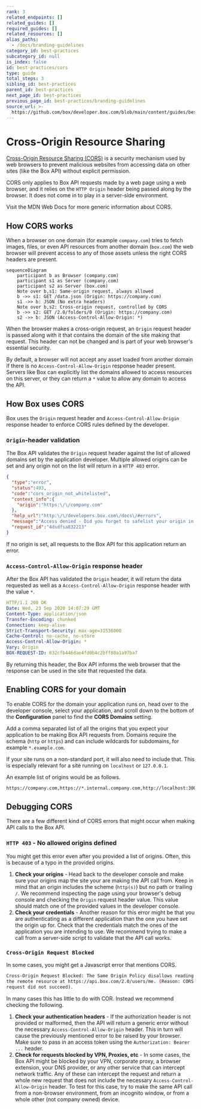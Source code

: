 ```yaml
---
rank: 3
related_endpoints: []
related_guides: []
required_guides: []
related_resources: []
alias_paths:
  - /docs/branding-guidelines
category_id: best-practices
subcategory_id: null
is_index: false
id: best-practices/cors
type: guide
total_steps: 3
sibling_id: best-practices
parent_id: best-practices
next_page_id: best-practices
previous_page_id: best-practices/branding-guidelines
source_url: >-
  https://github.com/box/developer.box.com/blob/main/content/guides/best-practices/cors.md
---
```

# Cross-Origin Resource Sharing

[Cross-Origin Resource Sharing (CORS)][mdn_cors] is a security mechanism used
by web browsers to prevent malicious websites from accessing data on other
sites (like the Box API) without explicit permission.

<Message warning>

CORS only applies to Box API requests made by a web page using a
web browser, and it relies on the `HTTP Origin` header being passed along
by the browser. It does not come in to play in a server-side environment.

</Message>

<CTA to='https://developer.mozilla.org/en-US/docs/Web/HTTP/CORS'>

Visit the MDN Web Docs for more generic information about CORS.

</CTA>

## How CORS works

When a browser on one domain (for example `company.com`) tries to fetch
images, files, or even API resources from another domain (`box.com`)
the web browser will prevent access to any of those assets unless the right
CORS headers are present.

```mermaid;width=600px
sequenceDiagram
    participant b as Browser (company.com)
    participant s1 as Server (company.com)
    participant s2 as Server (box.com)
    Note over b,s1: Same-origin request, always allowed
    b ->> s1: GET /data.json (Origin: https://company.com)
    s1 ->> b: JSON (No extra headers)
    Note over b,s2: Cross-origin request, controlled by CORS
    b ->> s2: GET /2.0/folders/0 (Origin: https://company.com)
    s2 ->> b: JSON (Access-Control-Allow-Origin: *)
```

When the browser makes a cross-origin request, an `Origin` request header is
passed along with it that contains the domain of the site making that
request. This header can not be changed and is part of your web browser's
essential security.

By default, a browser will not accept any asset loaded from another domain
if there is no `Access-Control-Allow-Origin` response header present.
Servers like Box can explicitly list the domains allowed to access resources
on this server, or they can return a `*` value to allow any domain to access
the API.

## How Box uses CORS

Box uses the `Origin` request header and `Access-Control-Allow-Origin`
response header to enforce CORS rules defined by the developer.

### `Origin`-header validation

The Box API validates the `Origin` request header against the list of allowed
domains set by the application developer. Multiple allowed origins can be set
and any origin not on the list will return in a `HTTP 403` error.

<!-- markdownlint-disable line-length -->

```json
{
  "type":"error",
  "status":403,
  "code":"cors_origin_not_whitelisted",
  "context_info":{
    "origin":"https:\/\/company.com"
  },
  "help_url":"http:\/\/developers.box.com\/docs\/#errors",
  "message":"Access denied - Did you forget to safelist your origin in the CORS config of your app?",
  "request_id":"4dsdfsa832213"
}
```
<!-- markdownlint-enable line-length -->

If no origin is set, all requests to the Box API for this application return
an error.

### `Access-Control-Allow-Origin` response header

After the Box API has validated the `Origin` header, it will return the data
requested as well as a `Access-Control-Allow-Origin` response header with
the value `*`.

```yaml
HTTP/1.1 200 OK
Date: Wed, 23 Sep 2020 14:07:29 GMT
Content-Type: application/json
Transfer-Encoding: chunked
Connection: keep-alive
Strict-Transport-Security: max-age=31536000
Cache-Control: no-cache, no-store
Access-Control-Allow-Origin: *
Vary: Origin
BOX-REQUEST-ID: 032cfb446dae4fd0b4c2bff80a1a97ba7
```

By returning this header, the Box API informs the web browser that the
response can be used in the site that requested the data.

## Enabling CORS for your domain

To enable CORS for the domain your application runs on, head over to the
developer console, select your application, and scroll down to the bottom of the
**Configuration** panel to find the **CORS Domains** setting.

Add a comma separated list of all the origins that you expect your application
to be making Box API requests from. Domains require the schema (`http` or
`https`) and can include wildcards for subdomains, for example `*.example.com`.

If your site runs on a non-standard port, it will also need to include that.
This is especially relevant for a site running on `localhost` or `127.0.0.1`.

An example list of origins would be as follows.

```sh
https://company.com,https://*.internal.company.com,http://localhost:3000
```

## Debugging CORS

There are a few different kind of CORS errors that might occur when making
API calls to the Box API.

### `HTTP 403` - No allowed origins defined

You might get this error even after you provided a list of origins. Often,
this is because of a typo in the provided origins.

1. **Check your origins** - Head back to the developer console and make sure
   your origins map the site your are making the API call from. Keep in mind
   that an origin includes the scheme (`http(s)`) but no path or trailing `/`.
   We recommend inspecting the page using your browser's debug console
   and checking the `Origin` request header value. This value should match one
   of the provided values in the developer console.
2. **Check your credentials** - Another reason for this error might be that you
   are authenticating as a different application than the one you have set the
   origin up for. Check that the credentials match the ones of the application
   you are intending to use. We recommend trying to make a call from a
   server-side script to validate that the API call works.

### `Cross-Origin Request Blocked`

In some cases, you might get a Javascript error that mentions CORS.

```sh
Cross-Origin Request Blocked: The Same Origin Policy disallows reading
the remote resource at https://api.box.com/2.0/users/me. (Reason: CORS
request did not succeed).
```

In many cases this has little to do with COR. Instead we recommend checking the
following.

1. **Check your authentication headers** - If the authorization header is not
   provided or malformed, then the API will return a generic error without
   the necessary `Access-Control-Allow-Origin` header. This in turn will cause
   the previously mentioned error to be raised by your browser. Make sure
   to pass in an access token using the `Authorization: Bearer ...` header.
2. **Check for requests blocked by VPN, Proxies, etc** - In some cases, the Box
   API might be blocked by your VPN, corporate proxy, a browser extension, your
   DNS provider, or any other service that can intercept network traffic. Any
   of these can intercept the request and return a whole new request that does
   not include the necessary `Access-Control-Allow-Origin` header. To test for
   this case, try to make the same API call from a non-browser environment,
   from an incognito window, or from a whole other (not company owned) device.

[mdn_cors]: https://developer.mozilla.org/en-US/docs/Web/HTTP/CORS